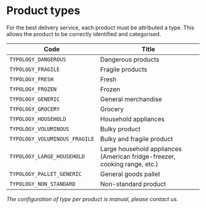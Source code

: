 # Product types

For the best delivery service, each product must be attributed a type. This allows the product to be correctly identified and categorised.

Code| Title
---------|----------
`TYPOLOGY_DANGEROUS`| Dangerous products
`TYPOLOGY_FRAGILE`| Fragile products
`TYPOLOGY_FRESH`| Fresh
`TYPOLOGY_FROZEN`| Frozen
`TYPOLOGY_GENERIC`| General merchandise
`TYPOLOGY_GROCERY`| Grocery
`TYPOLOGY_HOUSEHOLD`| Household appliances
`TYPOLOGY_VOLUMINOUS`| Bulky product
`TYPOLOGY_VOLUMINOUS_FRAGILE`| Bulky and fragile product
`TYPOLOGY_LARGE_HOUSEHOLD`| Large household appliances (American fridge-freezer, cooking range, etc.)
`TYPOLOGY_PALLET_GENERIC`| General goods pallet
`TYPOLOGY_NON_STANDARD`| Non-standard product

*The configuration of type per product is manual, please contact us.*